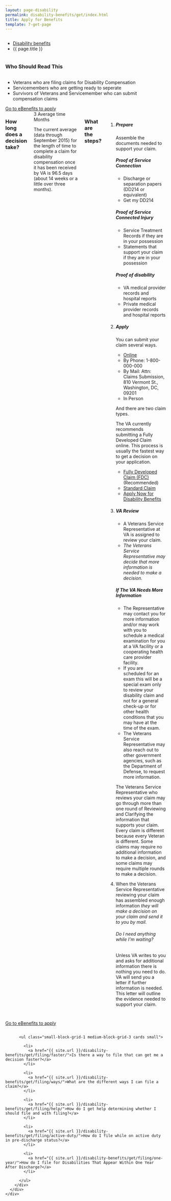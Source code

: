```yaml
---
layout: page-disability
permalink: disability-benefits/get/index.html
title: Apply for Benefits
template: 7-get-page
---
```


<div class="splash">
<div class="row">
<div class="small-12 columns">
<ul class="breadcrumbs" role="menubar" aria-label="Primary">
<li class="parent"><a href="{{ site.url }}/disability-benefits/">Disability benefits</a></li>
<li class="active">{{ page.title }}</li>
</ul>
</div>
</div>
</div>

<div class="main interior" role="main" markdown="0">
<div class="section one" markdown="0">
<div class="row" markdown="0">
<div class="small-12 columns"  markdown="1">

### Who Should Read This

</div>

<div class="small-8 columns"  markdown="1">

- Veterans who are filing claims for Disability Compensation
- Servicemembers who are getting ready to seperate
- Survivors of Veterans and Servicemember who can submit compensation claims

</div>

<div class="small-4 columns actions">
<a class="usa-button-primary start" href="https://www.ebenefits.va.gov/ebenefits/homepage">Go to eBenefits to apply</a>
</div>

</div>
</div>

<div class="row" markdown="0">
<div class="small-12 columns"  markdown="1">

### How long does a decision take?

<div class="row" markdown="0">
<div class="small-12 medium-2 columns"  markdown="0">

<div class="card information" markdown="0">
<span class="number" markdown="0">3</span>
<span class="heading" markdown="0">Average time</span>
<span class="description" markdown="0">Months</span>
</div>

</div>

<div class="small-12 medium-10 columns"  markdown="0">

The current average (data through September 2015) for the length of time to complete a claim for disability compensation once it has been received by VA is 96.5 days (about 14 weeks or a little over three months).


</div>
</div>

<div class="row" markdown="0">
<div class="small-12 columns divider margin top"  markdown="1">

### What are the steps?

<ol class="process" markdown="0">
<li class="step one wow fadeIn animated" markdown="1">

##### Prepare

Assemble the documents needed to support your claim.

<div class="feature" markdown="1">

##### Proof of Service Connection

- Discharge or separation papers (DD214 or equivalent)
- Get my DD214

##### Proof of Service Connected Injury

- Service Treatment Records if they are in your possession
- Statements that support your claim if they are in your possession

##### Proof of disability

- VA medical provider records and hospital reports
- Private medical provider records and hospital reports

</div>

</li>

<li class="step two wow fadeIn animated" markdown="1">

##### Apply

You can submit your claim several ways.

- [Online](#)
- By Phone: 1-800-000-000
- By Mail: Attn: Claims Submission, 810 Vermont St., Washington, DC, 09201
- In Person

And there are two claim types.

The VA currently recommends submitting a Fully Developed Claim online. This process is usually the fastest way to get a decision on your application.

- [Fully Developed Claim (FDC)](#) (Recommended)
- [Standard Claim](#)
- [Apply Now for Disability Benefits](#)

</li>

<li class="step three va wow fadeIn animated" markdown="1">

##### VA Review

- A Veterans Service Representative at VA is assigned to review your claim.
- *The Veterans Service Representative may decide that more information is needed to make a decision.*

<div class="feature" markdown="1">

##### If The VA Needs More Information

- The Representative may contact you for more information and/or may work with you to schedule a medical examination for you at a VA facility or a cooperating health care provider facility.
- If you are scheduled for an exam this will be a special exam only to review your disability claim and not for a general check-up or for other health conditions that you may have at the time of the exam.
- The Veterans Service Representative may also reach out to other government agencies, such as the Department of Defense, to request more information.

The Veterans Service Representative who reviews your claim may go through more than one round of Reviewing and Clarifying the information that supports your claim. Every claim is different because every Veteran is different. Some claims may require no additional information to make a decision, and some claims may require multiple rounds to make a decision.

</div>

</li>


<li class="step last four wow fadeIn animated" markdown="1">

When the Veterans Service Representative reviewing your claim has assembled enough information *they will make a decision on your claim and send it to you by mail.*

###### Do I need anything while I'm waiting?

Unless VA writes to you and asks for additional information there is nothing you need to do. VA will send you a letter if further information is needed. This letter will outline the evidence needed to support your claim.

</li>

</ol>

</div>
</div>
</div>
</div>

<div class="section start" markdown="0">
<div class="action" markdown="0">
<div class="row" markdown="0">
<div class="small-12 columns" markdown="0">

<a class="usa-button-primary start" href="https://www.ebenefits.va.gov/ebenefits/homepage">Go to eBenefits to apply</a>

</div>
</div>
</div>
</div>


<div class="navigation">
  <div class="row">
    <div class="small-12 columns">


          <ul class="small-block-grid-1 medium-block-grid-3 cards small">

            <li>
              <a href="{{ site.url }}/disability-benefits/get/filing/faster/">Is there a way to file that can get me a decision faster?</a>
            </li>

            <li>
              <a href="{{ site.url }}/disability-benefits/get/filing/ways/">What are the different ways I can file a claim?</a>
            </li>

            <li>
              <a href="{{ site.url }}/disability-benefits/get/filing/help/">How do I get help determining whether I should file and with filing?</a>
            </li>

            <li>
              <a href="{{ site.url }}/disability-benefits/get/filing/active-duty/">How do I file while on active duty in pre-discharge status?</a>
            </li>

            <li>
              <a href="{{ site.url }}/disability-benefits/get/filing/one-year/">How do I file for Disabilities That Appear Within One Year After Discharge?</a>
            </li>

          </ul>
        </div>
      </div>
    </div>
